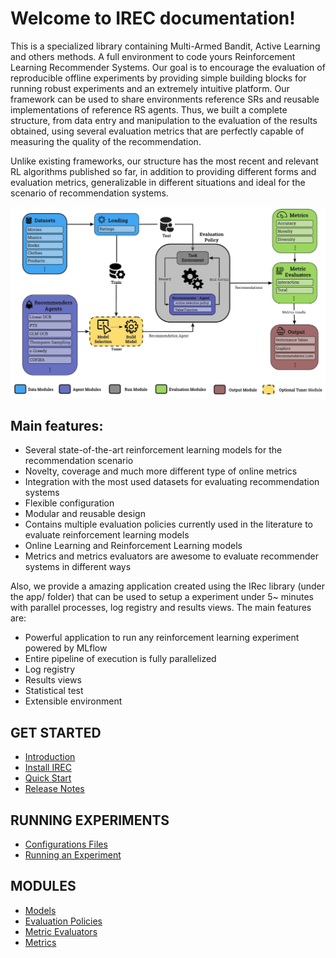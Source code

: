# Welcome to IREC documentation!

This is a specialized library containing Multi-Armed Bandit, Active Learning and others methods. A full environment to code yours Reinforcement Learning Recommender Systems. Our goal is to encourage the evaluation of reproducible offline experiments by providing simple building blocks for running robust experiments and an extremely intuitive platform. Our framework can be used to share environments reference SRs and reusable implementations of reference RS agents. Thus, we built a complete structure, from data entry and manipulation to the evaluation of the results obtained, using several evaluation metrics that are perfectly capable of measuring the quality of the recommendation.

Unlike existing frameworks, our structure has the most recent and relevant RL algorithms published so far, in addition to providing different forms and evaluation metrics, generalizable in different situations and ideal for the scenario of recommendation systems.

![system schema](figures/IREC.jpg)

## Main features:

- Several state-of-the-art reinforcement learning models for the recommendation scenario
- Novelty, coverage and much more different type of online metrics
- Integration with the most used datasets for evaluating recommendation systems
- Flexible configuration
- Modular and reusable design
- Contains multiple evaluation policies currently used in the literature to evaluate reinforcement learning models
- Online Learning and Reinforcement Learning models
- Metrics and metrics evaluators are awesome to evaluate recommender systems in different ways

Also, we provide a amazing application created using the IRec library (under the app/ folder) that can be used to setup a experiment under 5~ minutes with parallel processes, log registry and results views. The main features are:

- Powerful application to run any reinforcement learning experiment powered by MLflow
- Entire pipeline of execution is fully parallelized
- Log registry
- Results views
- Statistical test
- Extensible environment

## GET STARTED

* [Introduction](guide/introduction.md)
* [Install IREC](guide/install_irec.md)
* [Quick Start](guide/quick_start.md)
* [Release Notes](guide/release_notes.md)

## RUNNING EXPERIMENTS

* [Configurations Files](run_exp/configuration_files.md)
* [Running an Experiment](run_exp/run_experiment.md)

## MODULES

* [Models](modules/models.md)
* [Evaluation Policies](modules/evaluation_policies.md)
* [Metric Evaluators](modules/metric_evaluators.md)
* [Metrics](modules/metrics.md)

<!-- 
## Commands

* `mkdocs new [dir-name]` - Create a new project.
* `mkdocs serve` - Start the live-reloading docs server.
* `mkdocs build` - Build the documentation site.
* `mkdocs -h` - Print help message and exit.

## Project layout

    mkdocs.yml    # The configuration file.
    docs/
        index.md  # The documentation homepage.
        ...       # Other markdown pages, images and other files.
 -->